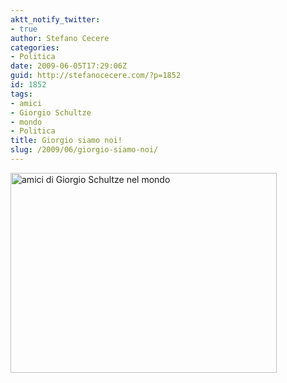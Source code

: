 ```yaml
---
aktt_notify_twitter:
- true
author: Stefano Cecere
categories:
- Politica
date: 2009-06-05T17:29:06Z
guid: http://stefanocecere.com/?p=1852
id: 1852
tags:
- amici
- Giorgio Schultze
- mondo
- Politica
title: Giorgio siamo noi!
slug: /2009/06/giorgio-siamo-noi/
---
```


[<img class="aligncenter size-medium wp-image-1853" title="amici di Giorgio Schultze nel mondo" src="http://stefanocecere.com/wp-content/uploads/sites/3/2009/06/20090605092910amici-426x320.jpg" alt="amici di Giorgio Schultze nel mondo" width="426" height="320" />](http://stefanocecere.com/wp-content/uploads/sites/3/2009/06/20090605092910amici.jpg)